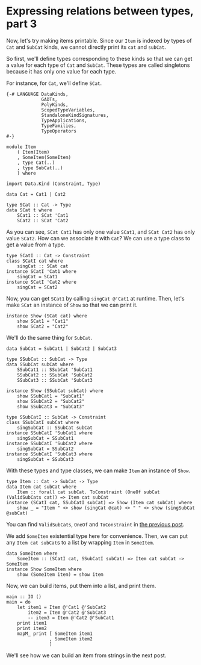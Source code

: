 # Expressing relations between types, part 3

Now, let's try making items printable. Since our `Item` is indexed by types of `Cat` and `SubCat` kinds, we cannot directly print its `cat` and `subCat`.

So first, we'll define types corresponding to these kinds so that we can get a value for each type of `Cat` and `SubCat`. These types are called singletons because it has only one value for each type.

For instance, for `Cat`, we'll define `SCat`.

```
{-# LANGUAGE DataKinds,
             GADTs,
             PolyKinds,
             ScopedTypeVariables,
             StandaloneKindSignatures,
             TypeApplications,
             TypeFamilies,
             TypeOperators
#-}

module Item
    ( Item(Item)
    , SomeItem(SomeItem)
    , type Cat(..)
    , type SubCat(..)
    ) where

import Data.Kind (Constraint, Type)

data Cat = Cat1 | Cat2

type SCat :: Cat -> Type
data SCat t where
    SCat1 :: SCat 'Cat1
    SCat2 :: SCat 'Cat2
```

As you can see, `SCat Cat1` has only one value `SCat1`, and `SCat Cat2` has only value `SCat2`. How can we associate it with `Cat`? We can use a type class to get a value from a type.

```
type SCatI :: Cat -> Constraint
class SCatI cat where
    singCat :: SCat cat
instance SCatI 'Cat1 where
    singCat = SCat1
instance SCatI 'Cat2 where
    singCat = SCat2
```

Now, you can get `SCat1` by calling `singCat @'Cat1` at runtime. Then, let's make `SCat` an instance of `Show` so that we can print it.

```
instance Show (SCat cat) where
    show SCat1 = "Cat1"
    show SCat2 = "Cat2"
```

We'll do the same thing for `SubCat`.

```
data SubCat = SubCat1 | SubCat2 | SubCat3

type SSubCat :: SubCat -> Type
data SSubCat subCat where
    SSubCat1 :: SSubCat 'SubCat1
    SSubCat2 :: SSubCat 'SubCat2
    SSubCat3 :: SSubCat 'SubCat3

instance Show (SSubCat subCat) where
    show SSubCat1 = "SubCat1"
    show SSubCat2 = "SubCat2"
    show SSubCat3 = "SubCat3"

type SSubCatI :: SubCat -> Constraint
class SSubCatI subCat where
    singSubCat :: SSubCat subCat
instance SSubCatI 'SubCat1 where
    singSubCat = SSubCat1
instance SSubCatI 'SubCat2 where
    singSubCat = SSubCat2
instance SSubCatI 'SubCat3 where
    singSubCat = SSubCat3
```

With these types and type classes, we can make `Item` an instance of `Show`.

```
type Item :: Cat -> SubCat -> Type
data Item cat subCat where
    Item :: forall cat subCat. ToConstraint (OneOf subCat (ValidSubCats cat)) => Item cat subCat
instance (SCatI cat, SSubCatI subCat) => Show (Item cat subCat) where
    show _ = "Item " <> show (singCat @cat) <> " " <> show (singSubCat @subCat)
```

You can find `ValidSubCats`, `OneOf` and `ToConstraint` in [the previous post](./types2.html).

We add `SomeItem` existential type here for convenience. Then, we can put any `Item cat subCat`s to a list by wrapping `Item` in `SomeItem`.

```
data SomeItem where
    SomeItem :: (SCatI cat, SSubCatI subCat) => Item cat subCat -> SomeItem
instance Show SomeItem where
    show (SomeItem item) = show item
```

Now, we can build items, put them into a list, and print them.

```
main :: IO ()
main = do
    let item1 = Item @'Cat1 @'SubCat2
        item2 = Item @'Cat2 @'SubCat3
        -- item3 = Item @'Cat2 @'SubCat1
    print item1
    print item2
    mapM_ print [ SomeItem item1
                , SomeItem item2
                ]
```

We'll see how we can build an item from strings in the next post.
